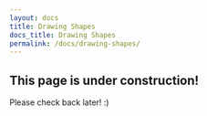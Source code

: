 ```yaml
---
layout: docs
title: Drawing Shapes
docs_title: Drawing Shapes
permalink: /docs/drawing-shapes/
---
```


## This page is under construction!

Please check back later! :)
